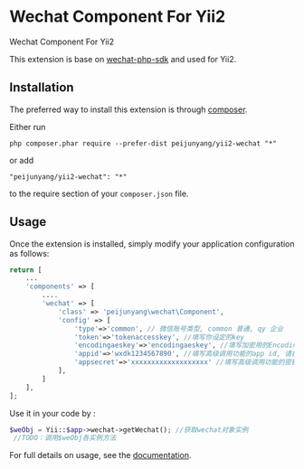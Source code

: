 Wechat Component For Yii2
=========================
Wechat Component  For Yii2

This extension is base on [wechat-php-sdk](https://github.com/peijunyang/wechat-php-sdk) and used for Yii2.

Installation
------------

The preferred way to install this extension is through [composer](http://getcomposer.org/download/).

Either run

```
php composer.phar require --prefer-dist peijunyang/yii2-wechat "*"
```

or add

```
"peijunyang/yii2-wechat": "*"
```

to the require section of your `composer.json` file.


Usage
-----

Once the extension is installed, simply modify your application configuration as follows:

```php
return [
    ...
    'components' => [
        ....
        'wechat' => [
            'class' => 'peijunyang\wechat\Component',
            'config' => [
                'type'=>'common', // 微信账号类型, common 普通, qy 企业
                'token'=>'tokenaccesskey', //填写你设定的key
                'encodingaeskey'=>'encodingaeskey', //填写加密用的EncodingAESKey
                'appid'=>'wxdk1234567890', //填写高级调用功能的app id, 请在微信开发模式后台查询
                'appsecret'=>'xxxxxxxxxxxxxxxxxxx' //填写高级调用功能的密钥
            ],
        ]
    ],
];
```

Use it in your code by  :

```php
$weObj = Yii::$app->wechat->getWechat(); //获取wechat对象实例
 //TODO：调用$weObj各实例方法
```

For full details on usage, see the [documentation](https://github.com/peijunyang/wechat-php-sdk).